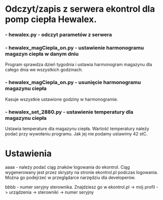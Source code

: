 # Odczyt/zapis z serwera ekontrol dla pomp ciepła Hewalex.

<h3> - hewalex.py - odczyt parametów z serwera</h3>
<h3> - hewalex_magCiepla_on.py - ustawienie harmonogramu magazyn ciepła w danym dniu</h3>

  Program sprawdza dzień tygodnia i ustawia harmonogram magazynu dla całego dnia we wszystkich godzinach.

<h3> - hewalex_magCiepla_on.py - usunięcie harmonogramu magazynu ciepła</h3>

  Kasuje wszystkie ustawione godziny w harmonogramie.

<h3> - hewalex_set_2880.py - ustawienie temperatury dla magazynu ciepła</h3>

  Ustawia temperature dla magazynu ciepła. Wartość temperatury należy podać przy wywołaniu programu. Jak jej nie podamy ustawimy 42 stC.

# Ustawienia

aaaa - należy podać ciąg znaków logowania do ekontrol. Ciąg wygenerowany jest przez skrypty na stronie ekontrol.pl podczas logowania. Można go podejrzeć w przeglądarce narzędziu dla developerów.  

bbbb - numer seryjny sterownika. Znajdziesz go w ekontrol.pl -> mój profil -> urządzenia -> sterowniki -> numer seryjny

